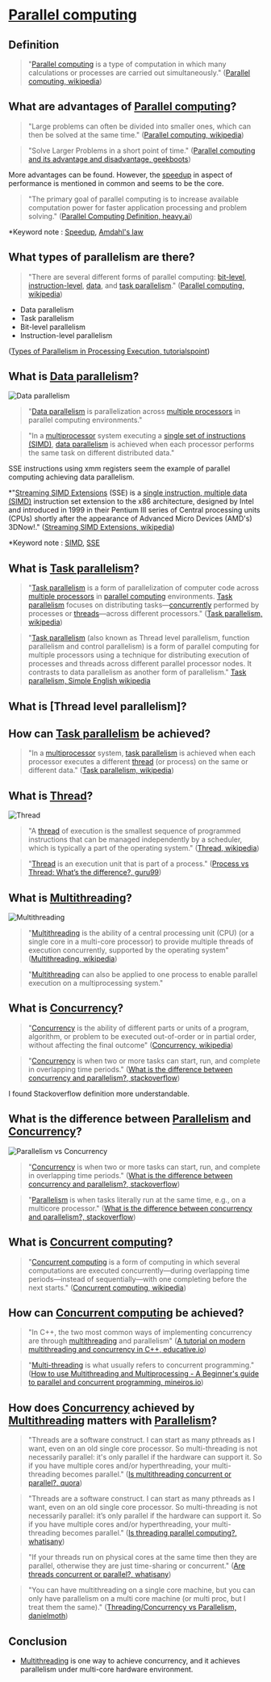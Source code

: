 # [Parallel computing](https://en.wikipedia.org/wiki/Parallel_computing)

## Definition

>"[Parallel computing](https://en.wikipedia.org/wiki/Parallel_computing) is a type of computation in which many calculations or processes are carried out simultaneously." ([Parallel computing, wikipedia](https://en.wikipedia.org/wiki/Parallel_computing))

## What are advantages of [Parallel computing](https://en.wikipedia.org/wiki/Parallel_computing)?

>"Large problems can often be divided into smaller ones, which can then be solved at the same time." ([Parallel computing, wikipedia](https://en.wikipedia.org/wiki/Parallel_computing))

>"Solve Larger Problems in a short point of time." ([Parallel computing and its advantage and disadvantage, geekboots](https://www.geekboots.com/story/parallel-computing-and-its-advantage-and-disadvantage))

More advantages can be found. However, the [speedup](https://en.wikipedia.org/wiki/Speedup) in aspect of performance is mentioned in common and seems to be the core.

>"The primary goal of parallel computing is to increase available computation power for faster application processing and problem solving." ([Parallel Computing Definition, heavy.ai](https://www.heavy.ai/technical-glossary/parallel-computing))

*Keyword note : [Speedup](https://en.wikipedia.org/wiki/Speedup), [Amdahl's law](https://en.wikipedia.org/wiki/Amdahl%27s_law)

## What types of parallelism are there?

>"There are several different forms of parallel computing: [bit-level](https://en.wikipedia.org/wiki/Bit-level_parallelism), [instruction-level](https://en.wikipedia.org/wiki/Instruction-level_parallelism), [data](https://en.wikipedia.org/wiki/Data_parallelism), and [task parallelism](https://en.wikipedia.org/wiki/Task_parallelism)." ([Parallel computing, wikipedia](https://en.wikipedia.org/wiki/Parallel_computing))

- Data parallelism
- Task parallelism
- Bit-level parallelism
- Instruction-level parallelism

([Types of Parallelism in Processing Execution, tutorialspoint](https://www.tutorialspoint.com/types-of-parallelism-in-processing-execution))

## What is [Data parallelism](https://en.wikipedia.org/wiki/Data_parallelism)?

![Data parallelism](https://upload.wikimedia.org/wikipedia/commons/a/a7/Sequential_vs._Data_Parallel_job_execution.png)

>"[Data parallelism](https://en.wikipedia.org/wiki/Data_parallelism) is parallelization across [multiple processors](https://en.wikipedia.org/wiki/Multi-core_processor) in parallel computing environments."

>"In a [multiprocessor](https://en.wikipedia.org/wiki/Multi-core_processor) system executing a [single set of instructions (SIMD)](https://en.wikipedia.org/wiki/Single_instruction,_multiple_data), [data parallelism](https://en.wikipedia.org/wiki/Data_parallelism) is achieved when each processor performs the same task on different distributed data."

SSE instructions using xmm registers seem the example of parallel computing achieving data parallelism.

*"[Streaming SIMD Extensions](https://en.wikipedia.org/wiki/Streaming_SIMD_Extensions) (SSE) is a [single instruction, multiple data (SIMD)](https://en.wikipedia.org/wiki/Single_instruction,_multiple_data) instruction set extension to the x86 architecture, designed by Intel and introduced in 1999 in their Pentium III series of Central processing units (CPUs) shortly after the appearance of Advanced Micro Devices (AMD's) 3DNow!." ([Streaming SIMD Extensions, wikipedia](https://en.wikipedia.org/wiki/Streaming_SIMD_Extensions))

*Keyword note : [SIMD](https://en.wikipedia.org/wiki/Single_instruction,_multiple_data), [SSE](https://en.wikipedia.org/wiki/Streaming_SIMD_Extensions)

## What is [Task parallelism](https://en.wikipedia.org/wiki/Task_parallelism)?

>"[Task parallelism](https://en.wikipedia.org/wiki/Task_parallelism) is a form of parallelization of computer code across [multiple processors](https://en.wikipedia.org/wiki/Multi-core_processor) in [parallel computing](https://en.wikipedia.org/wiki/Parallel_computing) environments. [Task parallelism](https://en.wikipedia.org/wiki/Task_parallelism) focuses on distributing tasks—[concurrently](https://en.wikipedia.org/wiki/Concurrency_(computer_science)) performed by processes or [threads](https://en.wikipedia.org/wiki/Thread_(computing))—across different processors." ([Task parallelism, wikipedia](https://en.wikipedia.org/wiki/Task_parallelism))

>"[Task parallelism](https://en.wikipedia.org/wiki/Task_parallelism) (also known as Thread level parallelism, function parallelism and control parallelism) is a form of parallel computing for multiple processors using a technique for distributing execution of processes and threads across different parallel processor nodes. It contrasts to data parallelism as another form of parallelism." [Task parallelism, Simple English wikipedia](https://simple.wikipedia.org/wiki/Task_parallelism)

## What is [Thread level parallelism]?

## How can [Task parallelism](https://en.wikipedia.org/wiki/Task_parallelism) be achieved?

>"In a [multiprocessor](https://en.wikipedia.org/wiki/Multi-core_processor) system, [task parallelism](https://en.wikipedia.org/wiki/Task_parallelism) is achieved when each processor executes a different [thread](https://en.wikipedia.org/wiki/Thread_(computing)) (or process) on the same or different data." ([Task parallelism, wikipedia](https://en.wikipedia.org/wiki/Task_parallelism))

## What is [Thread](https://en.wikipedia.org/wiki/Thread_(computing))?

![Thread](https://upload.wikimedia.org/wikipedia/commons/a/a5/Multithreaded_process.svg)

>"A [thread](https://en.wikipedia.org/wiki/Thread_(computing)) of execution is the smallest sequence of programmed instructions that can be managed independently by a scheduler, which is typically a part of the operating system." ([Thread, wikipedia](https://en.wikipedia.org/wiki/Thread_(computing)))

>"[Thread](https://en.wikipedia.org/wiki/Thread_(computing)) is an execution unit that is part of a process." ([Process vs Thread: What’s the difference?, guru99](https://www.guru99.com/difference-between-process-and-thread.html))

## What is [Multithreading](https://en.wikipedia.org/wiki/Multithreading_(computer_architecture))?

![Multithreading](https://www.logicbig.com/quick-info/images/multithreading.png)

>"[Multithreading](https://en.wikipedia.org/wiki/Multithreading_(computer_architecture)) is the ability of a central processing unit (CPU) (or a single core in a multi-core processor) to provide multiple threads of execution concurrently, supported by the operating system" ([Multithreading, wikipedia](https://en.wikipedia.org/wiki/Multithreading_(computer_architecture)))

>"[Multithreading](https://en.wikipedia.org/wiki/Thread_(computing)) can also be applied to one process to enable parallel execution on a multiprocessing system."

## What is [Concurrency](https://en.wikipedia.org/wiki/Concurrency_(computer_science))?

>"[Concurrency](https://en.wikipedia.org/wiki/Concurrency_(computer_science)) is the ability of different parts or units of a program, algorithm, or problem to be executed out-of-order or in partial order, without affecting the final outcome" ([Concurrency, wikipedia](https://en.wikipedia.org/wiki/Concurrency_(computer_science)))

>"[Concurrency](https://en.wikipedia.org/wiki/Concurrency_(computer_science)) is when two or more tasks can start, run, and complete in overlapping time periods." ([What is the difference between concurrency and parallelism?, stackoverflow](https://stackoverflow.com/questions/1050222/what-is-the-difference-between-concurrency-and-parallelism))

I found Stackoverflow definition more understandable.

## What is the difference between [Parallelism](https://en.wikipedia.org/wiki/Parallel_computing) and [Concurrency](https://en.wikipedia.org/wiki/Concurrency_(computer_science))?

![Parallelism vs Concurrency](https://i.stack.imgur.com/mUlNV.jpg)

>"[Concurrency](https://en.wikipedia.org/wiki/Concurrency_(computer_science)) is when two or more tasks can start, run, and complete in overlapping time periods." ([What is the difference between concurrency and parallelism?, stackoverflow](https://stackoverflow.com/questions/1050222/what-is-the-difference-between-concurrency-and-parallelism))

>"[Parallelism](https://en.wikipedia.org/wiki/Parallel_computing) is when tasks literally run at the same time, e.g., on a multicore processor." ([What is the difference between concurrency and parallelism?, stackoverflow](https://stackoverflow.com/questions/1050222/what-is-the-difference-between-concurrency-and-parallelism))

## What is [Concurrent computing](https://en.wikipedia.org/wiki/Concurrent_computing)?

>"[Concurrent computing](https://en.wikipedia.org/wiki/Concurrent_computing) is a form of computing in which several computations are executed concurrently—during overlapping time periods—instead of sequentially—with one completing before the next starts." ([Concurrent computing, wikipedia](https://en.wikipedia.org/wiki/Concurrent_computing))

## How can [Concurrent computing](https://en.wikipedia.org/wiki/Concurrent_computing) be achieved?

>"In C++, the two most common ways of implementing concurrency are through [multithreading](https://en.wikipedia.org/wiki/Multithreading_(computer_architecture)) and parallelism" ([A tutorial on modern multithreading and concurrency in C++, educative.io](https://www.educative.io/blog/modern-multithreading-and-concurrency-in-cpp))

>"[Multi-threading](https://en.wikipedia.org/wiki/Multithreading_(computer_architecture)) is what usually refers to concurrent programming." ([How to use Multithreading and Multiprocessing - A Beginner's guide to parallel and concurrent programming, mineiros.io](https://www.mineiros.io/blog/guide-to-multihreading-and-multiprocessing#multi-threading))

## How does [Concurrency](https://en.wikipedia.org/wiki/Concurrency_(computer_science)) achieved by [Multithreading](https://en.wikipedia.org/wiki/Multithreading_(computer_architecture)) matters with [Parallelism](https://en.wikipedia.org/wiki/Parallel_computing)?

>"Threads are a software construct. I can start as many pthreads as I want, even on an old single core processor. So multi-threading is not necessarily parallel: it's only parallel if the hardware can support it. So if you have multiple cores and/or hyperthreading, your multi-threading becomes parallel." ([Is multithreading concurrent or parallel?, quora](https://www.quora.com/Is-multithreading-concurrent-or-parallel))

>"Threads are a software construct. I can start as many pthreads as I want, even on an old single core processor. So multi-threading is not necessarily parallel: it’s only parallel if the hardware can support it. So if you have multiple cores and/or hyperthreading, your multi-threading becomes parallel." ([Is threading parallel computing?, whatisany](https://whatisany.com/does-parallel-computing-use-multiple-threads/))

>"If your threads run on physical cores at the same time then they are parallel, otherwise they are just time-sharing or concurrent." ([Are threads concurrent or parallel?, whatisany](https://whatisany.com/does-parallel-computing-use-multiple-threads/))

>"You can have multithreading on a single core machine, but you can only have parallelism on a multi core machine (or multi proc, but I treat them the same)." ([Threading/Concurrency vs Parallelism, danielmoth](http://www.danielmoth.com/Blog/threadingconcurrency-vs-parallelism.aspx))

## Conclusion

- [Multithreading](https://en.wikipedia.org/wiki/Multithreading_(computer_architecture)) is one way to achieve concurrency, and it achieves parallelism under multi-core hardware environment.
